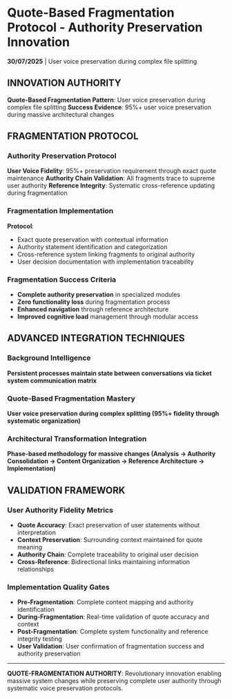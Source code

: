 # Quote-Based Fragmentation Protocol - Authority Preservation Innovation

**30/07/2025** | User voice preservation during complex file splitting

## INNOVATION AUTHORITY
**Quote-Based Fragmentation Pattern**: User voice preservation during complex file splitting
**Success Evidence**: 95%+ user voice preservation during massive architectural changes

## FRAGMENTATION PROTOCOL

### Authority Preservation Protocol
**User Voice Fidelity**: 95%+ preservation requirement through exact quote maintenance
**Authority Chain Validation**: All fragments trace to supreme user authority
**Reference Integrity**: Systematic cross-reference updating during fragmentation

### Fragmentation Implementation
**Protocol**:
- Exact quote preservation with contextual information
- Authority statement identification and categorization  
- Cross-reference system linking fragments to original authority
- User decision documentation with implementation traceability

### Fragmentation Success Criteria
- **Complete authority preservation** in specialized modules
- **Zero functionality loss** during fragmentation process
- **Enhanced navigation** through reference architecture
- **Improved cognitive load** management through modular access

## ADVANCED INTEGRATION TECHNIQUES

### Background Intelligence
**Persistent processes maintain state between conversations via ticket system communication matrix**

### Quote-Based Fragmentation Mastery
**User voice preservation during complex splitting (95%+ fidelity through systematic organization)**

### Architectural Transformation Integration
**Phase-based methodology for massive changes (Analysis → Authority Consolidation → Content Organization → Reference Architecture → Implementation)**

## VALIDATION FRAMEWORK

### User Authority Fidelity Metrics
- **Quote Accuracy**: Exact preservation of user statements without interpretation
- **Context Preservation**: Surrounding context maintained for quote meaning
- **Authority Chain**: Complete traceability to original user decision
- **Cross-Reference**: Bidirectional links maintaining information relationships

### Implementation Quality Gates
- **Pre-Fragmentation**: Complete content mapping and authority identification
- **During-Fragmentation**: Real-time validation of quote accuracy and context
- **Post-Fragmentation**: Complete system functionality and reference integrity testing
- **User Validation**: User confirmation of fragmentation success and authority preservation

---

**QUOTE-FRAGMENTATION AUTHORITY**: Revolutionary innovation enabling massive system changes while preserving complete user authority through systematic voice preservation protocols.